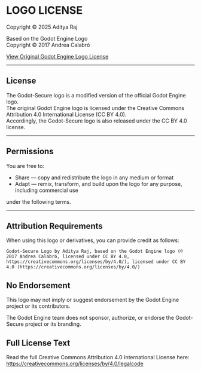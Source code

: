 # LOGO LICENSE

Copyright © 2025 Aditya Raj

Based on the Godot Engine Logo  
Copyright © 2017 Andrea Calabró  

[View Original Godot Engine Logo License](https://github.com/godotengine/godot/blob/master/LOGO_LICENSE.txt)

---

## License

The Godot-Secure logo is a modified version of the official Godot Engine logo.  
The original Godot Engine logo is licensed under the Creative Commons Attribution 4.0 International License (CC BY 4.0).  
Accordingly, the Godot-Secure logo is also released under the CC BY 4.0 license.

---

## Permissions

You are free to:

- Share — copy and redistribute the logo in any medium or format  
- Adapt — remix, transform, and build upon the logo for any purpose, including commercial use  

under the following terms.

---

## Attribution Requirements

When using this logo or derivatives, you can provide credit as follows:
```text
Godot-Secure Logo by Aditya Raj, based on the Godot Engine logo (© 2017 Andrea Calabró, licensed under CC BY 4.0, https://creativecommons.org/licenses/by/4.0/), licensed under CC BY 4.0 (https://creativecommons.org/licenses/by/4.0/)
```

## No Endorsement

This logo may not imply or suggest endorsement by the Godot Engine project or its contributors.

The Godot Engine team does not sponsor, authorize, or endorse the Godot-Secure project or its branding.

## Full License Text

Read the full Creative Commons Attribution 4.0 International License here:
https://creativecommons.org/licenses/by/4.0/legalcode
